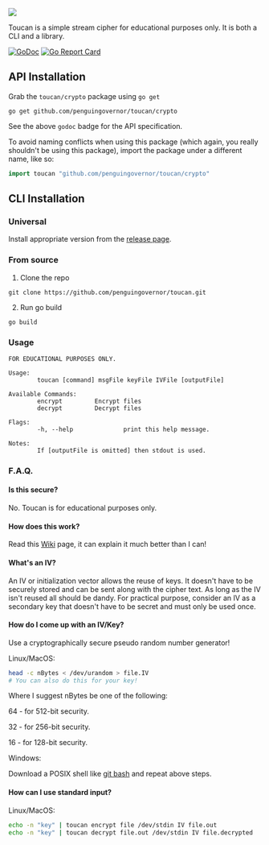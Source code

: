 ![](https://user-images.githubusercontent.com/13544676/72605461-a96c7880-38d1-11ea-859c-7538f32a1623.png)

Toucan is a simple stream cipher for educational purposes only.
It is both a CLI and a library.

[![GoDoc](https://godoc.org/github.com/penguingovernor/toucan/crypto/toucan?status.svg)](https://godoc.org/github.com/penguingovernor/toucan/crypto)
[![Go Report Card](https://goreportcard.com/badge/github.com/PenguinGovernor/toucan)](https://goreportcard.com/report/github.com/PenguinGovernor/toucan)

## API Installation

Grab the `toucan/crypto` package using `go get`

```shell
go get github.com/penguingovernor/toucan/crypto
```

See the above `godoc` badge for the API specification.

To avoid naming conflicts when using this package (which again, you really shouldn't be using this package), import the package under a different name, like so:

```go
import toucan "github.com/penguingovernor/toucan/crypto"
```

## CLI Installation

### Universal

Install appropriate version from the [release page](https://github.com/penguingovernor/toucan/releases).

### From source

1. Clone the repo

`git clone https://github.com/penguingovernor/toucan.git`

2. Run go build

`go build`

### Usage

```
FOR EDUCATIONAL PURPOSES ONLY.

Usage:
        toucan [command] msgFile keyFile IVFile [outputFile]

Available Commands:
        encrypt         Encrypt files
        decrypt         Decrypt files

Flags:
        -h, --help              print this help message.

Notes:
        If [outputFile is omitted] then stdout is used.
```

### F.A.Q.

#### Is this secure?

No.
Toucan is for educational purposes only.

#### How does this work?

Read this [Wiki](https://en.wikipedia.org/wiki/Stream_cipher) page, it can explain it much better than I can!

#### What's an IV?

An IV or initialization vector allows the reuse of keys.
It doesn't have to be securely stored and can be sent along with the cipher text.
As long as the IV isn't reused all should be dandy.
For practical purpose, consider an IV as a secondary key that doesn't have to be secret and must only be used once.

#### How do I come up with an IV/Key?

Use a cryptographically secure pseudo random number generator!

Linux/MacOS:

```bash
head -c nBytes < /dev/urandom > file.IV
# You can also do this for your key!
```

Where I suggest nBytes be one of the following:

64 - for 512-bit security.

32 - for 256-bit security.

16 - for 128-bit security.

Windows:

Download a POSIX shell like [git bash](https://git-scm.com/) and repeat above steps.

#### How can I use standard input?

Linux/MacOS:

```bash
echo -n "key" | toucan encrypt file /dev/stdin IV file.out
echo -n "key" | toucan decrypt file.out /dev/stdin IV file.decrypted
```
